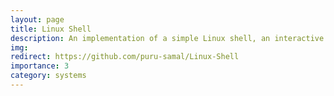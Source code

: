 ```yaml
---
layout: page
title: Linux Shell
description: An implementation of a simple Linux shell, an interactive command-line interpreter that runs programs on behalf of the user with job control and I/0 redirection and support for concurrent jobs.
img:
redirect: https://github.com/puru-samal/Linux-Shell
importance: 3
category: systems
---
```

